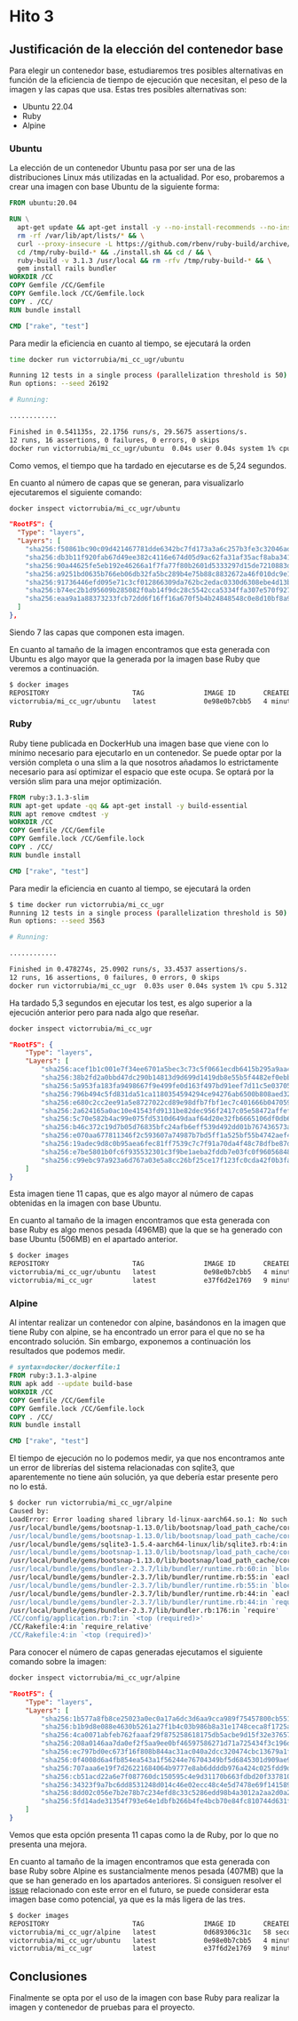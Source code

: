 # Hito 3

## Justificación de la elección del contenedor base

Para elegir un contenedor base, estudiaremos tres posibles alternativas en función de la eficiencia de tiempo de ejecución que necesitan, el peso de la imagen y las capas que usa. Estas tres posibles alternativas son:

- Ubuntu 22.04
- Ruby
- Alpine

### Ubuntu

La elección de un contenedor Ubuntu pasa por ser una de las distribuciones Linux más utilizadas en la actualidad. Por eso, probaremos a crear una imagen con base Ubuntu de la siguiente forma:

```Dockerfile
FROM ubuntu:20.04

RUN \
  apt-get update && apt-get install -y --no-install-recommends --no-install-suggests curl git bzip2 build-essential ca-certificates libssl-dev libreadline-dev zlib1g-dev && \
  rm -rf /var/lib/apt/lists/* && \
  curl --proxy-insecure -L https://github.com/rbenv/ruby-build/archive/refs/tags/v20221124.tar.gz | tar -zxvf - -C /tmp/ && \
  cd /tmp/ruby-build-* && ./install.sh && cd / && \
  ruby-build -v 3.1.3 /usr/local && rm -rfv /tmp/ruby-build-* && \
  gem install rails bundler
WORKDIR /CC
COPY Gemfile /CC/Gemfile
COPY Gemfile.lock /CC/Gemfile.lock
COPY . /CC/
RUN bundle install

CMD ["rake", "test"]
```

Para medir la eficiencia en cuanto al tiempo, se ejecutará la orden

```Bash
time docker run victorrubia/mi_cc_ugr/ubuntu
```
```Bash
Running 12 tests in a single process (parallelization threshold is 50)                                                                                                                                       ─╯
Run options: --seed 26192

# Running:

............

Finished in 0.541135s, 22.1756 runs/s, 29.5675 assertions/s.
12 runs, 16 assertions, 0 failures, 0 errors, 0 skips
docker run victorrubia/mi_cc_ugr/ubuntu  0.04s user 0.04s system 1% cpu 5.239 total
```

Como vemos, el tiempo que ha tardado en ejecutarse es de 5,24 segundos.

En cuanto al número de capas que se generan, para visualizarlo ejecutaremos el siguiente comando:

```Bash
docker inspect victorrubia/mi_cc_ugr/ubuntu 
```
```Json
"RootFS": {
  "Type": "layers",
  "Layers": [
    "sha256:f50861bc90c09d421467781dde6342bc7fd173a3a6c257b3fe3c32046ada05d6",
    "sha256:db3b11f920fab67d49ee382c4116e674d05d9ac62fa31af35acf8aba3416283b",
    "sha256:90a44625fe5eb192e46266a1f7fa77f80b2601d5333297d15de7210883d5a0c7",
    "sha256:a9251bd0635b766eb06db32fa5bc289b4e75b88c8832672a46f010dc9e154765",
    "sha256:91736446efd095e71c3cf012866309da762bc2edac0330d6308ebe4d13bbad70",
    "sha256:b74ec2b1d95609b285082f0ab14f9dc28c5542cca5334ffa307e570f92748d1d",
    "sha256:eaa9a1a88373233fcb72dd6f16ff16a670f5b4b24848548c0e8d10bf8a9ee21c"
  ]
},
```

Siendo 7 las capas que componen esta imagen.

En cuanto al tamaño de la imagen encontramos que esta generada con Ubuntu es algo mayor que la generada por la imagen base Ruby que veremos a continuación.

```bash
$ docker images
REPOSITORY                     TAG               IMAGE ID       CREATED          SIZE
victorrubia/mi_cc_ugr/ubuntu   latest            0e98e0b7cbb5   4 minutes ago    506MB
```

### Ruby

Ruby tiene publicada en DockerHub una imagen base que viene con lo mínimo necesario para ejecutarlo en un contenedor. Se puede optar por la versión completa o una slim a la que nosotros añadamos lo estrictamente necesario para así optimizar el espacio que este ocupa. Se optará por la versión slim para una mejor optimización.

```Dockerfile
FROM ruby:3.1.3-slim
RUN apt-get update -qq && apt-get install -y build-essential
RUN apt remove cmdtest -y
WORKDIR /CC
COPY Gemfile /CC/Gemfile
COPY Gemfile.lock /CC/Gemfile.lock
COPY . /CC/
RUN bundle install

CMD ["rake", "test"]
```

Para medir la eficiencia en cuanto al tiempo, se ejecutará la orden

```Bash
$ time docker run victorrubia/mi_cc_ugr
Running 12 tests in a single process (parallelization threshold is 50)
Run options: --seed 3563

# Running:

............

Finished in 0.478274s, 25.0902 runs/s, 33.4537 assertions/s.
12 runs, 16 assertions, 0 failures, 0 errors, 0 skips
docker run victorrubia/mi_cc_ugr  0.03s user 0.04s system 1% cpu 5.312 total
```

Ha tardado 5,3 segundos en ejecutar los test, es algo superior a la ejecución anterior pero para nada algo que reseñar.

```bash
docker inspect victorrubia/mi_cc_ugr
```
```Json
"RootFS": {
    "Type": "layers",
    "Layers": [
        "sha256:acef1b1c001e7f34ee6701a5bec3c73c5f0661ecdb6415b295a9aa426a5fdec0",
        "sha256:38b2fd2a0bbd47dc290b14813d9d699d1419db8e55b5f4482ef0ebbbbc314eb7",
        "sha256:5a953fa183fa9498667f9e499fe0d163f497bd91eef7d11c5e03705c5498b44b",
        "sha256:796b494c5fd831da51ca1180354594294ce94276ab6500b808aed32fb66796d7",
        "sha256:e680c2cc2ee91a5e8727022cd89e98dfb7fbf1ec7c401666b04705921697ba79",
        "sha256:2a624165a0ac10e41543fd9131be82dec956f2417c05e58472affef56229f803",
        "sha256:5c70e582b4ac99e075fd5310d649daaf64d20e32fb6665106df0db6e44e03d71",
        "sha256:b46c372c19d7b05d76835bfc24afb6eff539d492dd01b767436573a7f7ceea03",
        "sha256:e070aa677811346f2c593607a74987b7bd5ff1a525bf55b4742aef416db17f63",
        "sha256:19adec9d8c0b95aea6fec81ff7539c7c7f91a70da4f48c78dfbe87d8c21f7f8d",
        "sha256:e7be5801b0fc6f935532301c3f9be1aeba2fddb7e03fc0f96056848c6ce5c33a",
        "sha256:c99ebc97a923a6d767a03e5a8cc26bf25ce17f123fc0cda42f0b3fa4d131e200"
    ]
}
```

Esta imagen tiene 11 capas, que es algo mayor al número de capas obtenidas en la imagen con base Ubuntu.

En cuanto al tamaño de la imagen encontramos que esta generada con base Ruby es algo menos pesada (496MB) que la que se ha generado con base Ubuntu (506MB) en el apartado anterior.

```bash
$ docker images
REPOSITORY                     TAG               IMAGE ID       CREATED          SIZE
victorrubia/mi_cc_ugr/ubuntu   latest            0e98e0b7cbb5   4 minutes ago    506MB
victorrubia/mi_cc_ugr          latest            e37f6d2e1769   9 minutes ago    496MB
```

### Alpine

Al intentar realizar un contenedor con alpine, basándonos en la imagen que tiene Ruby con alpine, se ha encontrado un error para el que no se ha encontrado solución. Sin embargo, exponemos a continuación los resultados que podemos medir.

```Dockerfile
# syntax=docker/dockerfile:1
FROM ruby:3.1.3-alpine
RUN apk add --update build-base
WORKDIR /CC
COPY Gemfile /CC/Gemfile
COPY Gemfile.lock /CC/Gemfile.lock
COPY . /CC/
RUN bundle install

CMD ["rake", "test"]
```

El tiempo de ejecución no lo podemos medir, ya que nos encontramos ante un error de librerías del sistema relacionadas con sqlite3, que aparentemente no tiene aún solución, ya que debería estar presente pero no lo está.

```Bash
$ docker run victorrubia/mi_cc_ugr/alpine  
Caused by:
LoadError: Error loading shared library ld-linux-aarch64.so.1: No such file or directory (needed by /usr/local/bundle/gems/sqlite3-1.5.4-aarch64-linux/lib/sqlite3/3.1/sqlite3_native.so) - /usr/local/bundle/gems/sqlite3-1.5.4-aarch64-linux/lib/sqlite3/3.1/sqlite3_native.so
/usr/local/bundle/gems/bootsnap-1.13.0/lib/bootsnap/load_path_cache/core_ext/kernel_require.rb:32:in `require'
/usr/local/bundle/gems/bootsnap-1.13.0/lib/bootsnap/load_path_cache/core_ext/kernel_require.rb:32:in `require'
/usr/local/bundle/gems/sqlite3-1.5.4-aarch64-linux/lib/sqlite3.rb:4:in `<main>'
/usr/local/bundle/gems/bootsnap-1.13.0/lib/bootsnap/load_path_cache/core_ext/kernel_require.rb:32:in `require'
/usr/local/bundle/gems/bootsnap-1.13.0/lib/bootsnap/load_path_cache/core_ext/kernel_require.rb:32:in `require'
/usr/local/bundle/gems/bundler-2.3.7/lib/bundler/runtime.rb:60:in `block (2 levels) in require'
/usr/local/bundle/gems/bundler-2.3.7/lib/bundler/runtime.rb:55:in `each'
/usr/local/bundle/gems/bundler-2.3.7/lib/bundler/runtime.rb:55:in `block in require'
/usr/local/bundle/gems/bundler-2.3.7/lib/bundler/runtime.rb:44:in `each'
/usr/local/bundle/gems/bundler-2.3.7/lib/bundler/runtime.rb:44:in `require'
/usr/local/bundle/gems/bundler-2.3.7/lib/bundler.rb:176:in `require'
/CC/config/application.rb:7:in `<top (required)>'
/CC/Rakefile:4:in `require_relative'
/CC/Rakefile:4:in `<top (required)>'
```

Para conocer el número de capas generadas ejecutamos el siguiente comando sobre la imagen:

```bash
docker inspect victorrubia/mi_cc_ugr/alpine
```
```Json
"RootFS": {
    "Type": "layers",
    "Layers": [
        "sha256:1b577a8fb8ce25023a0ec0a17a6dc3d6aa9cca989f75457800cb55179ee2e834",
        "sha256:b1b9d8e088e4630b5261a27f1b4c03b986b8a31e1748ceca8f1725a38ddaa38c",
        "sha256:4ca0071abfeb762faaaf29f875258618175db5acbe9d15f32e3765733ec51b96",
        "sha256:208a0146aa7da0ef2f5aa9ee0bf46597586271d71a725434f3c196dc540e7814",
        "sha256:ec797bd0ec673f16f808b844ac31ac040a2dcc320474cbc13679a1f0ce172682",
        "sha256:0f4008d6a4fb854ea543a1f56244e76704349bf5d6845301d909ae95874e2381",
        "sha256:707aaa6e19f7d26221684064b9777e8ab6ddddb976a424c025fdd9db6d8a9248",
        "sha256:cb51acd22a6e7f087760dc150595c4e9d31170b663fdbd20f3378100fbc7a571",
        "sha256:34323f9a7bc6dd8531248d014c46e02ecc48c4e5d7478e69f141589a819729a8",
        "sha256:8dd02c056e7b2e78b7c234efd8c33c5286edd98b4a3012a2aa2d0a21ebe93a5c",
        "sha256:5fd14ade31354f793e64e1dbfb266b4fe4bcb70e84fc810744d631f012bc2004"
    ]
}
```

Vemos que esta opción presenta 11 capas como la de Ruby, por lo que no presenta una mejora.

En cuanto al tamaño de la imagen encontramos que esta generada con base Ruby sobre Alpine es sustancialmente menos pesada (407MB) que la que se han generado en los apartados anteriores. Si consiguen resolver el [issue](https://github.com/sparklemotion/nokogiri/discussions/2359) relacionado con este error en el futuro, se puede considerar esta imagen base como potencial, ya que es la más ligera de las tres.

```bash
$ docker images
REPOSITORY                     TAG               IMAGE ID       CREATED          SIZE
victorrubia/mi_cc_ugr/alpine   latest            0d689306c31c   58 seconds ago   407MB
victorrubia/mi_cc_ugr/ubuntu   latest            0e98e0b7cbb5   4 minutes ago    506MB
victorrubia/mi_cc_ugr          latest            e37f6d2e1769   9 minutes ago    496MB
```

## Conclusiones

Finalmente se opta por el uso de la imagen con base Ruby para realizar la imagen y contenedor de pruebas para el proyecto.